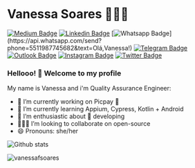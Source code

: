# Vanessa Soares 👩🏻‍💻

[![Medium Badge](https://img.shields.io/badge/-Medium-000000?style=flat-square&labelColor=000000&logo=Medium&link=https://medium.com/@vanessa_soares/)](https://medium.com/@vanessa_soares/)
[![Linkedin Badge](https://img.shields.io/badge/-LinkedIn-blue?style=flat-square&logo=Linkedin&logoColor=white&link=https://www.linkedin.com/in/rebeccamanzi/)](https://www.linkedin.com/in/vanessafsoares/)
[![Whatsapp Badge](https://img.shields.io/badge/-Whatsapp-4CA143?style=flat-square&labelColor=4CA143&logo=whatsapp&logoColor=white&link=https://api.whatsapp.com/send?phone=5511987745682&text=Olá,Vanessa!)](https://api.whatsapp.com/send?phone=5511987745682&text=Olá,Vanessa!)
[![Telegram Badge](https://img.shields.io/badge/-Telegram-1ca0f1?style=flat-square&labelColor=1ca0f1&logo=telegram&logoColor=white&link=https://t.me/vanessafsoares)](https://t.me/vanessafsoares)
[![Outlook Badge](https://img.shields.io/badge/-Outlook-0072c6?style=flat-square&logo=microsoft&logoColor=white&link=mailto:vanessafsoares@hotmail.com)](mailto:vanessafsoares@hotmail.com)
[![Instagram Badge](https://img.shields.io/badge/-Instagram-833AB4?style=flat-square&labelColor=833AB4&logo=instagram&logoColor=white&link=https://www.instagram.com/codepwr/)](https://www.instagram.com/d4rklipstick/)
[![Twitter Badge](https://img.shields.io/badge/-Twitter-1ca0f1?style=flat-square&labelColor=1ca0f1&logo=twitter&logoColor=white&link=https://twitter.com/lgdbittencourt)](https://twitter.com/d4rklipstick)

### Hellooo! 👋 Welcome to my profile

My name is Vanessa and i'm Quality Assurance Engineer:

- 🔭 I’m currently working on Picpay 💚
- 📖 I’m currently learning Appium, Cypress, Kotlin + Android
- 🤩 I’m enthusiastic about 📲 developing
- 👩🏻‍💻 I’m looking to collaborate on open-source
- 😄 Pronouns: she/her

![Github stats](https://github-readme-stats.vercel.app/api?username=vanessafsoares&hide=["prs","issues"])

<img src="https://komarev.com/ghpvc/?username=vanessafsoares" alt="vanessafsoares" />
